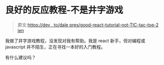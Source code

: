 # 良好的反应教程-不是井字游戏

> 原文:[https://dev . to/dale pres/good-react-tutorial-not-TIC-tac-toe-2 jen](https://dev.to/dalepres/good-react-tutorial-not-tic-tac-toe-2jen)

我做了井字游戏教程，没发现对我有帮助。我是 react 新手，但对编程或 javascript 并不陌生，正在寻找一本好的入门教程。

有什么建议吗？